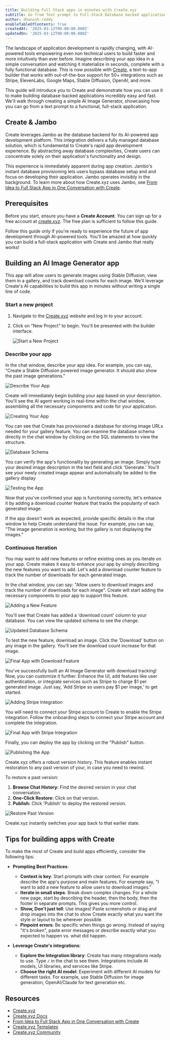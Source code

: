 ```yaml
---
title: Building Full Stack apps in minutes with Create.xyz
subtitle: Go from Text prompt to Full-Stack Database backed applications in minutes with Create.xyz
author: dhanush-reddy
enableTableOfContents: true
createdAt: '2025-03-12T00:00:00.000Z'
updatedOn: '2025-03-12T00:00:00.000Z'
---
```


The landscape of application development is rapidly changing, with AI-powered tools empowering even non technical users to build faster and more intuitively than ever before. Imagine describing your app idea in a simple conversation and watching it materialize in seconds, complete with a fully functional database. This is now possible with [Create](https://create.xyz), a text-to-app builder that works with out-of-the-box support for 50+ integrations such as Stripe, ElevenLabs, Google Maps, Stable Diffusion, OpenAI, and more.

This guide will introduce you to Create and demonstrate how you can use it to make building database-backed applications incredibly easy and fast. We'll walk through creating a simple AI Image Generator, showcasing how you can go from a text prompt to a functional, full-stack application.

## Create & Jambo

Create leverages Jambo as the database backend for its AI-powered app development platform. This integration delivers a fully managed database solution, which is fundamental to Create's rapid app development experience. By abstracting away database complexities, Create users can concentrate solely on their application's functionality and design.

This experience is immediately apparent during app creation. Jambo's instant database provisioning lets users bypass database setup and and focus on developing their application. Jambo operates invisibly in the background. To learn more about how Create.xyz uses Jambo, see [From Idea to Full Stack App in One Conversation with Create](https://neon.tech/blog/from-idea-to-full-stack-app-in-one-conversation-with-create).

## Prerequisites

Before you start, ensure you have a **Create Account**. You can sign up for a free account at [create.xyz](https://create.xyz/). The free plan is sufficient to follow this guide.

<Admonition type="important" title="Vibe Coding Ahead 😎">
Follow this guide only if you're ready to experience the future of app development through AI-powered tools. You'll be amazed at how quickly you can build a full-stack application with Create and Jambo that really works!
</Admonition>

## Building an AI Image Generator app

This app will allow users to generate images using Stable Diffusion, view them in a gallery, and track download counts for each image. We'll leverage Create's AI capabilities to build this app in minutes without writing a single line of code.

### Start a new project

1. Navigate to the [Create.xyz](https://create.xyz) website and log in to your account.
2. Click on "New Project" to begin. You'll be presented with the builder interface.

   ![Start a New Project](/docs/guides/create_xyz_new_project.png)

### Describe your app

In the chat window, describe your app idea. For example, you can say, "Create a Stable Diffusion powered image generator. It should also show the past image generations."

![Describe Your App](/docs/guides/create_xyz_describe_app.png)

Create will immediately begin building your app based on your description. You'll see the AI agent working in real-time within the chat window, assembling all the necessary components and code for your application.

![Creating Your App](/docs/guides/create_xyz_inital_app.png)

You can see that Create has provisioned a database for storing image URLs needed for your gallery feature. You can examine the database schema directly in the chat window by clicking on the SQL statements to view the structure.

![Database Schema](/docs/guides/create_xyz_database_schema.png)

You can verify the app's functionality by generating an image. Simply type your desired image description in the text field and click 'Generate.' You'll see your newly created image appear and automatically be added to the gallery display

![Testing the App](/docs/guides/create_xyz_test_app_working.png)

Now that you've confirmed your app is functioning correctly, let's enhance it by adding a download counter feature that tracks the popularity of each generated image.

<Admonition type="note">
If the app doesn't work as expected, provide specific details in the chat window to help Create understand the issue. For example, you can say, "The image generation is working, but the gallery is not displaying the images."
</Admonition>

### Continuous Iteration

You may want to add new features or refine existing ones as you iterate on your app. Create makes it easy to enhance your app by simply describing the new features you want to add. Let's add a download counter feature to track the number of downloads for each generated image.

In the chat window, you can say: "Allow users to download images and track the number of downloads for each image". Create will start adding the necessary components to your app to support this feature.

![Adding a New Feature](/docs/guides/create_xyz_add_new_feature.jpeg)

You'll see that Create has added a 'download count' column to your database. You can view the updated schema to see the change.

![Updated Database Schema](/docs/guides/create_xyz_updated_database_schema.png)

To test the new feature, download an image. Click the 'Download' button on any image in the gallery. You'll see the download count increase for that image.

![Final App with Download Feature](/docs/guides/create_xyz_final_app.png)

You've successfully built an AI Image Generator with download tracking! Now, you can customize it further. Enhance the UI, add features like user authentication, or integrate services such as Stripe to charge $1 per generated image. Just say, 'Add Stripe so users pay $1 per image,' to get started.

![Adding Stripe Integration](/docs/guides/create_xyz_add_stripe.png)

<Admonition type="note">
You will need to connect your Stripe account to Create to enable the Stripe integration. Follow the onboarding steps to connect your Stripe account and complete the integration.
</Admonition>

![Final App with Stripe Integration](/docs/guides/create_xyz_final_app_with_stripe.png)

Finally, you can deploy the app by clicking on the "Publish" button.

![Publishing the App](/docs/guides/create_xyz_publish_app.png)

<Admonition type="note" title="Version history for restoring a past version of your app">

Create.xyz offers a robust version history. This feature enables instant restoration to any past version of your, in case you need to rewind.

To restore a past version:

1. **Browse Chat History:** Find the desired version in your chat conversation.
2. **One-Click Restore:** Click on that version.
3. **Publish:** Click 'Publish' to deploy the restored version.

![Restore Past Version](/docs/guides/create_xyz_restore_project.png)

Create.xyz instantly switches your app back to that earlier state.
</Admonition>

## Tips for building apps with Create

To make the most of Create and build apps efficiently, consider the following tips:

- **Prompting Best Practices**:

  - **Context is key**: Start prompts with clear context. For example describe the app's purpose and main features. For example say, "I want to add a new feature to allow users to download images."
  - **Iterate in small steps**: Break down complex changes. For a whole new page, start by describing the header, then the body, then the footer in separate prompts. This gives you more control.
  - **Show, Don't just tell**: Use images! Paste screenshots or drag and drop images into the chat to show Create exactly what you want the style or layout to be wherever possible.
  - **Pinpoint errors**: Be specific when things go wrong. Instead of saying "it's broken", paste error messages or describe exactly what you expected to happen vs. what did happen.

- **Leverage Create's integrations**:

  - **Explore the Integration library**: Create has many integrations ready to use. Type `/` in the chat to see them. Integrations include AI models, UI libraries, and services like Stripe.
  - **Choose the right AI model**: Experiment with different AI models for different tasks. For example, use Stable Diffusion for image generation, OpenAI/Claude for text generation etc.

## Resources

- [Create.xyz](https://create.xyz)
- [Create.xyz Docs](https://docs.create.xyz)
- [From Idea to Full Stack App in One Conversation with Create](/blog/from-idea-to-full-stack-app-in-one-conversation-with-create)
- [Create.xyz Templates](https://www.create.xyz/templates)
- [Create.xyz Community](https://www.create.xyz/community)

<NeedHelp />

